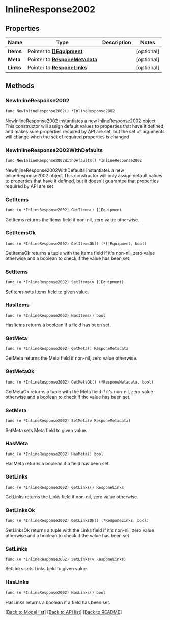 # InlineResponse2002

## Properties

Name | Type | Description | Notes
------------ | ------------- | ------------- | -------------
**Items** | Pointer to [**[]Equipment**](Equipment.md) |  | [optional] 
**Meta** | Pointer to [**ResponeMetadata**](respone_metadata.md) |  | [optional] 
**Links** | Pointer to [**ResponeLinks**](respone_links.md) |  | [optional] 

## Methods

### NewInlineResponse2002

`func NewInlineResponse2002() *InlineResponse2002`

NewInlineResponse2002 instantiates a new InlineResponse2002 object
This constructor will assign default values to properties that have it defined,
and makes sure properties required by API are set, but the set of arguments
will change when the set of required properties is changed

### NewInlineResponse2002WithDefaults

`func NewInlineResponse2002WithDefaults() *InlineResponse2002`

NewInlineResponse2002WithDefaults instantiates a new InlineResponse2002 object
This constructor will only assign default values to properties that have it defined,
but it doesn't guarantee that properties required by API are set

### GetItems

`func (o *InlineResponse2002) GetItems() []Equipment`

GetItems returns the Items field if non-nil, zero value otherwise.

### GetItemsOk

`func (o *InlineResponse2002) GetItemsOk() (*[]Equipment, bool)`

GetItemsOk returns a tuple with the Items field if it's non-nil, zero value otherwise
and a boolean to check if the value has been set.

### SetItems

`func (o *InlineResponse2002) SetItems(v []Equipment)`

SetItems sets Items field to given value.

### HasItems

`func (o *InlineResponse2002) HasItems() bool`

HasItems returns a boolean if a field has been set.

### GetMeta

`func (o *InlineResponse2002) GetMeta() ResponeMetadata`

GetMeta returns the Meta field if non-nil, zero value otherwise.

### GetMetaOk

`func (o *InlineResponse2002) GetMetaOk() (*ResponeMetadata, bool)`

GetMetaOk returns a tuple with the Meta field if it's non-nil, zero value otherwise
and a boolean to check if the value has been set.

### SetMeta

`func (o *InlineResponse2002) SetMeta(v ResponeMetadata)`

SetMeta sets Meta field to given value.

### HasMeta

`func (o *InlineResponse2002) HasMeta() bool`

HasMeta returns a boolean if a field has been set.

### GetLinks

`func (o *InlineResponse2002) GetLinks() ResponeLinks`

GetLinks returns the Links field if non-nil, zero value otherwise.

### GetLinksOk

`func (o *InlineResponse2002) GetLinksOk() (*ResponeLinks, bool)`

GetLinksOk returns a tuple with the Links field if it's non-nil, zero value otherwise
and a boolean to check if the value has been set.

### SetLinks

`func (o *InlineResponse2002) SetLinks(v ResponeLinks)`

SetLinks sets Links field to given value.

### HasLinks

`func (o *InlineResponse2002) HasLinks() bool`

HasLinks returns a boolean if a field has been set.


[[Back to Model list]](../README.md#documentation-for-models) [[Back to API list]](../README.md#documentation-for-api-endpoints) [[Back to README]](../README.md)


